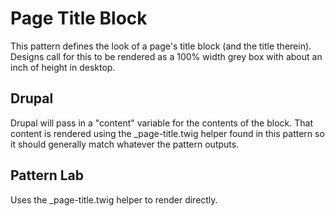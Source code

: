 # Page Title Block
This pattern defines the look of a page's title block (and the title therein).
Designs call for this to be rendered as a 100% width grey box with about an 
inch of height in desktop.

## Drupal

Drupal will pass in a "content" variable for the contents of the block.
That content is rendered using the _page-title.twig helper found in this
pattern so it should generally match whatever the pattern outputs.

## Pattern Lab

Uses the _page-title.twig helper to render directly.

